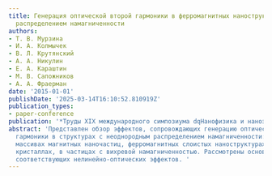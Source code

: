 ```yaml
---
title: Генерация оптической второй гармоники в ферромагнитных наноструктурах с неоднородным
  распределением намагниченности
authors:
- Т. В. Мурзина
- И. А. Колмычек
- В. Л. Крутянский
- А. А. Никулин
- Е. А. Караштин
- М. В. Сапожников
- А. А. Фраерман
date: '2015-01-01'
publishDate: '2025-03-14T16:10:52.810919Z'
publication_types:
- paper-conference
publication: '*Труды XIX международного симпозиума dqНанофизика и наноэлектроникаdq*'
abstract: 'Представлен обзор эффектов, сопровождающих генерацию оптической второй
  гармоники в структурах с неоднородным распределением намагниченности: в неупорядоченных
  массивах магнитных наночастиц, ферромагнитных слоистых наноструктурах и магнитофотонных
  кристаллах, в частицах с вихревой намагниченностью. Рассмотрены основные механизмы
  соответствующих нелинейно-оптических эффектов. '
---
```

